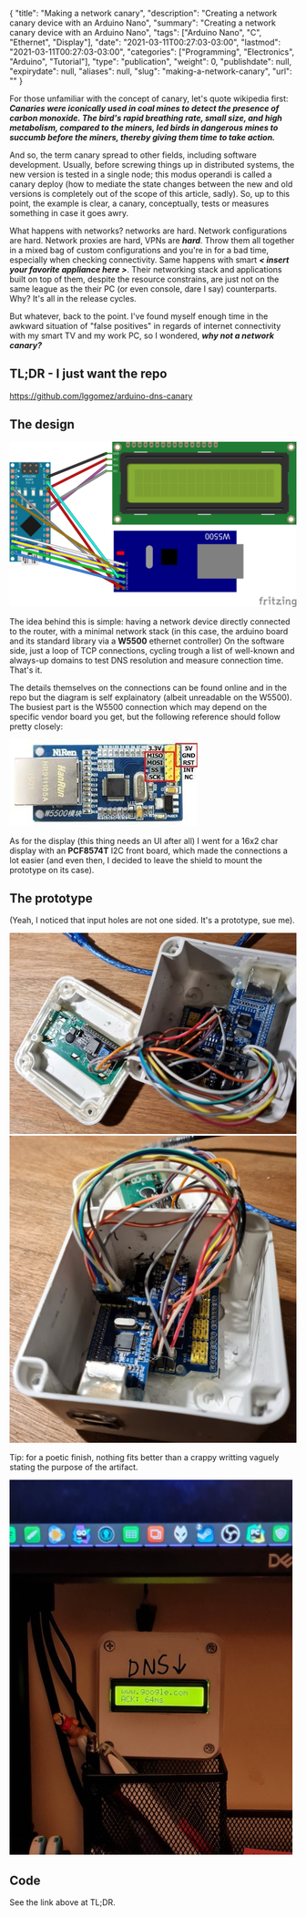 {
    "title": "Making a network canary",
    "description": "Creating a network canary device with an Arduino Nano",
    "summary": "Creating a network canary device with an Arduino Nano",
    "tags": ["Arduino Nano", "C", "Ethernet", "Display"],
    "date": "2021-03-11T00:27:03-03:00",
    "lastmod": "2021-03-11T00:27:03-03:00",
    "categories": ["Programming", "Electronics", "Arduino", "Tutorial"],
    "type": "publication",
    "weight": 0,
    "publishdate": null,
    "expirydate": null,
    "aliases": null,
    "slug": "making-a-network-canary",
    "url": ""
}

For those unfamiliar with the concept of canary, let's quote wikipedia first:
___Canaries were iconically used in coal mines to detect the presence of carbon monoxide. The bird's rapid breathing rate, small size, and high metabolism, compared to the miners, led birds in dangerous mines to succumb before the miners, thereby giving them time to take action.___

And so, the term canary spread to other fields, including software development. Usually, before screwing things up in distributed systems, the new version is tested in a single node; this modus operandi is called a canary deploy (how to mediate the state changes between the new and old versions is completely out of the scope of this article, sadly).  So, up to this point, the example is clear, a canary, conceptually, tests or measures something in case it goes awry.

What happens with networks? networks are hard. Network configurations are hard. Network proxies are hard, VPNs are ___hard___. Throw them all together in a mixed bag of custom configurations and you're in for a bad time, especially when checking connectivity. Same happens with smart ___< insert your favorite appliance here >___. Their networking stack and applications built on top of them, despite the resource constrains, are just not on the same league as the their PC (or even console, dare I say) counterparts. Why? It's all in the release cycles.

But whatever, back to the point. I've found myself enough time in the awkward situation of "false positives" in regards of internet connectivity with my smart TV and my work PC, so I wondered, ___why not a network canary?___

## TL;DR - I just want the repo 
https://github.com/lggomez/arduino-dns-canary

## The design 
![canary_bb.png](canary_bb.png)

The idea behind this is simple: having a network device directly connected to the router, with a minimal network stack (in this case, the arduino board and its standard library via a **W5500** ethernet controller)
On the software side, just a loop of TCP connections, cycling trough a list of well-known and always-up domains to test DNS resolution and measure connection time. That's it.

The details themselves on the connections can be found online and in the repo but the diagram is self explainatory (albeit unreadable on the W5500). The busiest part is the W5500 connection which may depend on the specific vendor board you get, but the following reference should follow pretty closely:

![w5500.jpeg](w5500.jpeg)

As for the display (this thing needs an UI after all) I went for a 16x2 char display with an **PCF8574T** I2C front board, which made the connections a lot easier (and even then, I decided to leave the shield to mount the prototype on its case).

## The prototype 
(Yeah, I noticed that input holes are not one sided. It's a prototype, sue me).

![proto1.jpg](proto1.jpg)
![proto2.jpg](proto2.jpg)

Tip: for a poetic finish, nothing fits better than a crappy writting vaguely stating the purpose of the artifact.

![proto3.jpg](proto3.jpg)

## Code 
See the link above at TL;DR.
